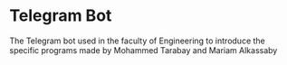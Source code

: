 # Telegram Bot
 The Telegram bot used in the faculty of Engineering to introduce the specific programs made by Mohammed Tarabay and Mariam Alkassaby
